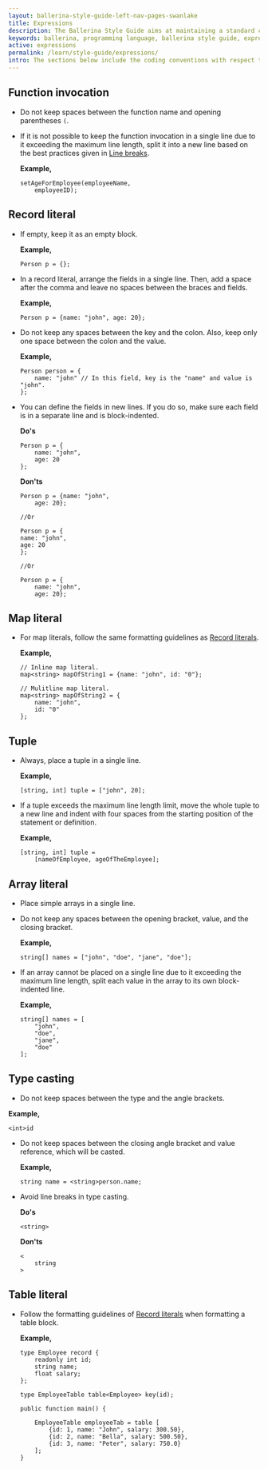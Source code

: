 ```yaml
---
layout: ballerina-style-guide-left-nav-pages-swanlake
title: Expressions
description: The Ballerina Style Guide aims at maintaining a standard coding style among the Ballerina community. The Ballerina code formatting tools are based on this guide.
keywords: ballerina, programming language, ballerina style guide, expressions
active: expressions
permalink: /learn/style-guide/expressions/
intro: The sections below include the coding conventions with respect to expressions.
---
```


## Function invocation

* Do not keep spaces between the function name and opening parentheses `(`.
  
* If it is not possible to keep the function invocation in a single line due to it exceeding the maximum line length, split it into a new line based on the best practices given in [Line breaks](/learn/style-guide/coding-conventions/#line-breaks).
    
    **Example,**

    ```ballerina
    setAgeForEmployee(employeeName,
        employeeID);
    ```

## Record literal

* If empty, keep it as an empty block.
      
    **Example,**

    ```ballerina
    Person p = {};
    ```

* In a record literal, arrange the fields in a single line.
  Then, add a space after the comma and leave no spaces between the braces and fields.
      
    **Example,**

    ```ballerina
    Person p = {name: "john", age: 20};
    ``` 

* Do not keep any spaces between the key and the colon. Also, keep only one space between the colon and the value.
  
    **Example,**

    ```ballerina
    Person person = {
        name: "john" // In this field, key is the "name" and value is "john".
    };
    ```

* You can define the fields in new lines. If you do so, make sure each field is in a separate line and is block-indented.

    **Do's**

    ```ballerina
    Person p = {
        name: "john",
        age: 20
    };
    ``` 

    **Don'ts**

    ```ballerina
    Person p = {name: "john",
        age: 20};
    
    //Or
    
    Person p = {
    name: "john",
    age: 20
    };
    
    //Or
    
    Person p = {
        name: "john",
        age: 20};
    ```

## Map literal

* For map literals, follow the same formatting guidelines as [Record literals](/learn/style-guide/expressions/#record-literal).
  
    **Example,**

    ```ballerina
    // Inline map literal.
    map<string> mapOfString1 = {name: "john", id: "0"};
    
    // Mulitline map literal.
    map<string> mapOfString2 = {
        name: "john",
        id: "0"
    };
    ```

## Tuple

* Always, place a tuple in a single line.

    **Example,**

    ```ballerina
    [string, int] tuple = ["john", 20];
    ```

* If a tuple exceeds the maximum line length limit, move the whole tuple to a new line and indent with four spaces from the starting position of the statement or definition.
  
    **Example,**

    ```ballerina
    [string, int] tuple = 
        [nameOfEmployee, ageOfTheEmployee];
    ```

## Array literal

* Place simple arrays in a single line.
* Do not keep any spaces between the opening bracket, value, and the closing bracket.
  
    **Example,**

    ```ballerina
    string[] names = ["john", "doe", "jane", "doe"];
    ```

* If an array cannot be placed on a single line due to it exceeding the maximum line length, split each value in the array to its own block-indented line.
    
    **Example,**

    ```ballerina
    string[] names = [
        "john",
        "doe",
        "jane",
        "doe"
    ];
    ```

## Type casting

* Do not keep spaces between the type and the angle brackets. 

**Example,**

```ballerina
<int>id
```

* Do not keep spaces between the closing angle bracket and value reference, which will be casted.

    **Example,**

    ```ballerina
    string name = <string>person.name;
    ```

* Avoid line breaks in type casting.
  
    **Do's**

    ```ballerina
    <string>
    ```
  
    **Don'ts**

    ```ballerina
    <
        string
    >
    ```

## Table literal

* Follow the formatting guidelines of [Record literals](/learn/style-guide/expressions/#record-literal) when formatting a table block.
  
    **Example,**
    
    ```ballerina
    type Employee record {
        readonly int id;
        string name;
        float salary;
    };

    type EmployeeTable table<Employee> key(id);

    public function main() {

        EmployeeTable employeeTab = table [
            {id: 1, name: "John", salary: 300.50},
            {id: 2, name: "Bella", salary: 500.50},
            {id: 3, name: "Peter", salary: 750.0}
        ];
    }
    ```
  
<div class="cGitButtonContainer"><p data-button="iGitStarText">"Star"</p><p data-button="iGitWatchText">"Watch"</p></div>


<style> #tree-expand-all , #tree-collapse-all, .cTocElements {display:none;} .cGitButtonContainer {padding-left: 40px;display: none;} </style>
